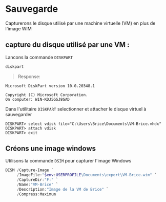 #  Sauvegarde

Capturerons le disque utilisé par une machine virtuelle (VM) en plus de l'image WIM

##  capture du disque utilisé par une VM :
 Lancons la commande `DISKPART`

```powershell
diskpart
```
> Response:
```
Microsoft DiskPart version 10.0.20348.1

Copyright (C) Microsoft Corporation.
On computer: WIN-KDJ5GSJ8GAD

```
 Dans l'utilitaire `DISKPART` selectionner et attacher le disque virtuel à sauvegarder

```
DISKPART> select vdisk file="C:\Users\Brice\Documents\VM-Brice.vhdx"
DISKPART> attach vdisk
DISKPART> exit
```

## Créons une image windows

 Utilisons la commande `DSIM` pour capturer l'image Windows

```powershell
DISM /Capture-Image `
     /ImageFile:"$env:USERPROFILE\Documents\export\VM-Brice.wim" `
     /CaptureDir:"F:" `
     /Name:"VM-Brice" `
     /Description:"Image de la VM de Brice" `
     /Compress:Maximum
```

